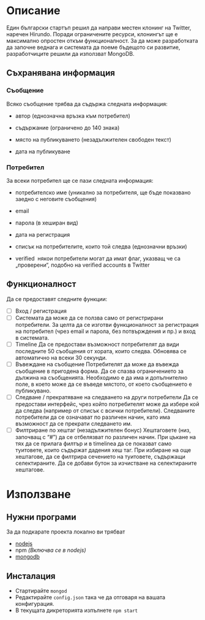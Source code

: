 # Описание

Един български стартъп решил да направи местен клонинг на Twitter, наречен
Hirundo. Поради ограничените ресурси, клонингът ще е максимално oпростен откъм
функционалност. За да може разработката да започне веднага и системата да поеме
бъдещото си развитие, разработчиците решили да използват MongoDB.

## Съхранявана информация

### Съобщение

Всяко съобщение трябва да съдържа следната информация:

* автор (еднозначна връзка към потребител)

* съдържание (ограничено до 140 знака)

* място на публикуването (незадължителен свободен текст)

* дата на публикуване

### Потребител

За всеки потребител ще се пази следната информация:

* потребителско име (уникално за потребителя, ще бъде показвано заедно с
неговите съобщения)

* e­mail

* парола (в хеширан вид)

* дата на регистрация

* списък на потребителите, които той следва (еднозначни връзки)

* verified ­ някои потребители могат да имат флаг, указващ че са „проверени“,
подобно на verified accounts в Twitter

## Функционалност

Да се предоставят следните функции:

* [ ] Вход / регистрация
* [ ] Системата да може да се ползва само от регистрирани потребители. За целта да се
изготви функционалност за регистрация на потребител (чрез e­mail и парола, без
потвърждения и пр.) и вход в системата.
* [ ] Timeline
Да се предостави възможност потребителят да види последните 50 съобщения от хората,
които следва. Обновява се автоматично на всеки 30 секунди.
* [ ] Въвеждане на съобщение
Потребителят да може да въвежда съобщение в пригодена форма. Да се спазва
ограничението за дължина на съобщенията. Необходимо е да има и допълнително поле, в
което може да се въведе мястото, от което съобщението е публикувано.
* [ ] Следване / прекратяване на следването на други потребители
Да се предостави интерфейс, чрез който потребителят може да избере кой да следва
(например от списък с всички потребители). Следваните потребители да се означават по
различен начин, като има възможност да се прекрати следването им.
* [ ] Филтриране по хештаг (незадължителен бонус)
Хештаговете (низ, започващ с “#”) да се отбелязват по различен начин. При цъкане на тях
да се прилага филтър и в timeline­а да се показват само туитовете, които съдържат
дадения хеш таг. При избиране на още хештагове, да се филтрира сечението на
туитовете, съдържащи селектираните. Да се добави бутон за изчистване на
селектираните хештагове.

# Използване

## Нужни програми

За да подкарате проекта локално ви трябват
* [nodejs](https://nodejs.org/)
* npm _(Включва се в nodejs)_
* [mongodb](https://www.mongodb.org/)

## Инсталация

* Стартирайте `mongod`
* Редактирайте `config.json` така че да отговаря на вашата конфигурация.
* В текущата дикреторията изпълнете `npm start`

